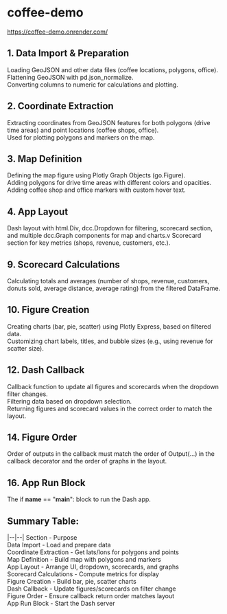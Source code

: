 # coffee-demo

https://coffee-demo.onrender.com/


## 1. Data Import & Preparation<br>
Loading GeoJSON and other data files (coffee locations, polygons, office).<br> 
Flattening GeoJSON with pd.json_normalize.<br>
Converting columns to numeric for calculations and plotting.<br>

## 2. Coordinate Extraction<br>
Extracting coordinates from GeoJSON features for both polygons (drive time areas) and point locations (coffee shops, office).<br>
Used for plotting polygons and markers on the map.<br>

## 3. Map Definition<br>
Defining the map figure using Plotly Graph Objects (go.Figure).<br>
Adding polygons for drive time areas with different colors and opacities.<br>
Adding coffee shop and office markers with custom hover text.<br>

## 4. App Layout<br>
Dash layout with html.Div, dcc.Dropdown for filtering, scorecard section, and multiple dcc.Graph components for map and charts.v
Scorecard section for key metrics (shops, revenue, customers, etc.).<br>

## 9. Scorecard Calculations<br>
Calculating totals and averages (number of shops, revenue, customers, donuts sold, average distance, average rating) from the filtered DataFrame.<br>

## 10. Figure Creation<br>
Creating charts (bar, pie, scatter) using Plotly Express, based on filtered data.<br>
Customizing chart labels, titles, and bubble sizes (e.g., using revenue for scatter size).<br>

## 12. Dash Callback<br>
Callback function to update all figures and scorecards when the dropdown filter changes.<br>
Filtering data based on dropdown selection.<br>
Returning figures and scorecard values in the correct order to match the layout.<br>

## 14. Figure Order<br>
Order of outputs in the callback must match the order of Output(...) in the callback decorator and the order of graphs in the layout.<br>

## 16. App Run Block<br>
The if __name__ == "__main__": block to run the Dash app.<br>


## Summary Table:<br>

|--|--|
Section	- Purpose<br>
Data Import - Load and prepare data<br>
Coordinate Extraction - Get lats/lons for polygons and points<br>
Map Definition -	Build map with polygons and markers<br>
App Layout -	Arrange UI, dropdown, scorecards, and graphs<br>
Scorecard Calculations -	Compute metrics for display<br>
Figure Creation -	Build bar, pie, scatter charts<br>
Dash Callback -	Update figures/scorecards on filter change<br>
Figure Order -	Ensure callback return order matches layout<br>
App Run Block -	Start the Dash server<br>


<!-- This is a hidden comment in the README
- clean up readme
- make summary section into table
-->
